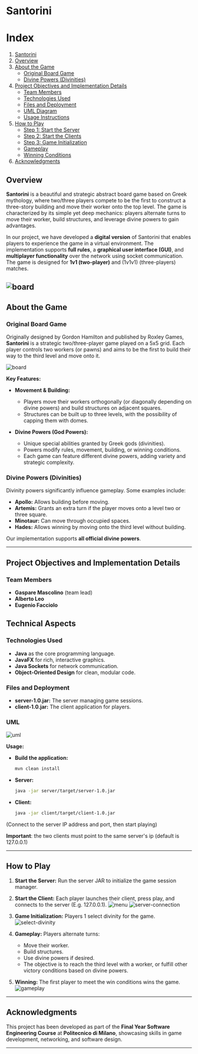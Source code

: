 # Santorini
# Index

1. [Santorini](#santorini)
2. [Overview](#overview)
3. [About the Game](#about-the-game)
    - [Original Board Game](#original-board-game)
    - [Divine Powers (Divinities)](#divine-powers-divinities)
4. [Project Objectives and Implementation Details](#project-objectives-and-implementation-details)
    - [Team Members](#team-members)
    - [Technologies Used](#technologies-used)
    - [Files and Deployment](#files-and-deployment)
    - [UML Diagram](#uml)
    - [Usage Instructions](#usage)
5. [How to Play](#how-to-play)
    - [Step 1: Start the Server](#step-1-start-the-server)
    - [Step 2: Start the Clients](#step-2-start-the-clients)
    - [Step 3: Game Initialization](#step-3-game-initialization)
    - [Gameplay](#gameplay)
    - [Winning Conditions](#winning-conditions)
6. [Acknowledgments](#acknowledgments)

## Overview

**Santorini** is a beautiful and strategic abstract board game based on Greek mythology, where two/three players compete to be
the first to construct a three-story building and move their worker onto the top level. The game is characterized by its
simple yet deep mechanics: players alternate turns to move their worker, build structures, and leverage divine powers to
gain advantages.

In our project, we have developed a **digital version** of Santorini that enables players to experience the game in a
virtual environment. The implementation supports **full rules**, a **graphical user interface (GUI)**, and **multiplayer
functionality** over the network using socket communication. The game is designed for **1v1 (two-player)** and (1v1v1) (three-players) matches.


![board](client/src/main/resources/background.png)
---

## About the Game

### Original Board Game

Originally designed by Gordon Hamilton and published by Roxley Games, **Santorini** is a strategic two/three-player game
played on a 5x5 grid. Each player controls two workers (or pawns) and aims to be the first to build their way to the
third level and move onto it.

![board](client/src/main/resources/santoriniboard.png)

**Key Features:**

- **Movement & Building:**
    - Players move their workers orthogonally (or diagonally depending on divine powers) and build structures on
      adjacent squares.
    - Structures can be built up to three levels, with the possibility of capping them with domes.

- **Divine Powers (God Powers):**
    - Unique special abilities granted by Greek gods (divinities).
    - Powers modify rules, movement, building, or winning conditions.
    - Each game can feature different divine powers, adding variety and strategic complexity.

### Divine Powers (Divinities)

Divinity powers significantly influence gameplay. Some examples include:

- **Apollo:** Allows building before moving.
- **Artemis:** Grants an extra turn if the player moves onto a level two or three square.
- **Minotaur:** Can move through occupied spaces.
- **Hades:** Allows winning by moving onto the third level without building.

Our implementation supports **all official divine powers**.

---

## Project Objectives and Implementation Details

### Team Members

- **Gaspare Mascolino** (team lead)
- **Alberto Leo**
- **Eugenio Facciolo**

## Technical Aspects

### Technologies Used

- **Java** as the core programming language.
- **JavaFX** for rich, interactive graphics.
- **Java Sockets** for network communication.
- **Object-Oriented Design** for clean, modular code.

### Files and Deployment

- **server-1.0.jar:** The server managing game sessions.
- **client-1.0.jar:** The client application for players.

### UML
![uml](uml/summar-uml.png)

**Usage:**

- **Build the application:**
  ```bash
  mvn clean install
  ```

- **Server:**
  ```bash
  java -jar server/target/server-1.0.jar
  ```

- **Client:**
  ```bash
  java -jar client/target/client-1.0.jar
  ```

(Connect to the server IP address and port, then start playing)

**Important**: the two clients must point to the same server's ip (default is 127.0.0.1)

---

## How to Play

1. **Start the Server:** Run the server JAR to initialize the game session manager.
2. **Start the Client:** Each player launches their client, press play, and connects to the server (E.g. 127.0.0.1).
   ![menu](screenshots/menu.png)
   ![server-connection](screenshots/server-connection.png)
3. **Game Initialization:** Players 1 select divinity for the game.
   ![select-divinity](screenshots/select-divinity.png)
4. **Gameplay:** Players alternate turns:

   - Move their worker.
   - Build structures.
   - Use divine powers if desired.
   - The objective is to reach the third level with a worker, or fulfill other victory conditions based on divine powers.
   
5. **Winning:** The first player to meet the win conditions wins the game.
   ![gameplay](screenshots/gameplay.png)

---

## Acknowledgments

This project has been developed as part of the **Final Year Software Engineering Course** at **Politecnico di Milano**,
showcasing skills in game development, networking, and software design.

---
